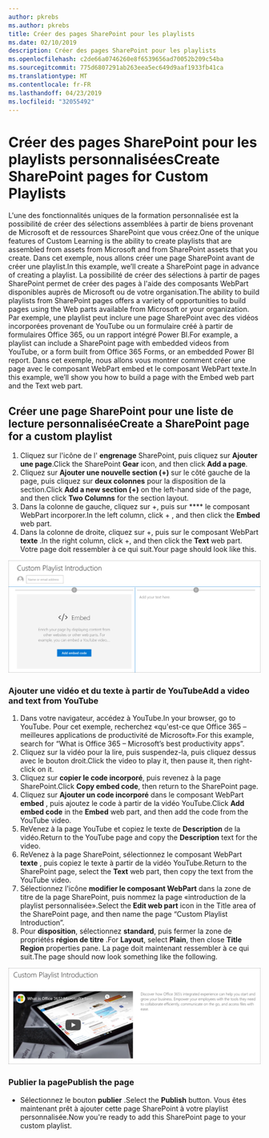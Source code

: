 ```yaml
---
author: pkrebs
ms.author: pkrebs
title: Créer des pages SharePoint pour les playlists
ms.date: 02/10/2019
description: Créer des pages SharePoint pour les playlists
ms.openlocfilehash: c2de66a0746260e8f6539656ad70052b209c54ba
ms.sourcegitcommit: 775d6807291ab263eea5ec649d9aaf1933fb41ca
ms.translationtype: MT
ms.contentlocale: fr-FR
ms.lasthandoff: 04/23/2019
ms.locfileid: "32055492"
---
```

# <a name="create-sharepoint-pages-for-custom-playlists"></a><span data-ttu-id="bb28d-103">Créer des pages SharePoint pour les playlists personnalisées</span><span class="sxs-lookup"><span data-stu-id="bb28d-103">Create SharePoint pages for Custom Playlists</span></span>

<span data-ttu-id="bb28d-104">L'une des fonctionnalités uniques de la formation personnalisée est la possibilité de créer des sélections assemblées à partir de biens provenant de Microsoft et de ressources SharePoint que vous créez.</span><span class="sxs-lookup"><span data-stu-id="bb28d-104">One of the unique features of Custom Learning is the ability to create playlists that are assembled from assets from Microsoft and from SharePoint assets that you create.</span></span> <span data-ttu-id="bb28d-105">Dans cet exemple, nous allons créer une page SharePoint avant de créer une playlist.</span><span class="sxs-lookup"><span data-stu-id="bb28d-105">In this example, we’ll create a SharePoint page in advance of creating a playlist.</span></span> <span data-ttu-id="bb28d-106">La possibilité de créer des sélections à partir de pages SharePoint permet de créer des pages à l'aide des composants WebPart disponibles auprès de Microsoft ou de votre organisation.</span><span class="sxs-lookup"><span data-stu-id="bb28d-106">The ability to build playlists from SharePoint pages offers a variety of opportunities to build pages using the Web parts available from Microsoft or your organization.</span></span> <span data-ttu-id="bb28d-107">Par exemple, une playlist peut inclure une page SharePoint avec des vidéos incorporées provenant de YouTube ou un formulaire créé à partir de formulaires Office 365, ou un rapport intégré Power BI.</span><span class="sxs-lookup"><span data-stu-id="bb28d-107">For example, a playlist can include a SharePoint page with embedded videos from YouTube, or a form built from Office 365 Forms, or an embedded Power BI report.</span></span> <span data-ttu-id="bb28d-108">Dans cet exemple, nous allons vous montrer comment créer une page avec le composant WebPart embed et le composant WebPart texte.</span><span class="sxs-lookup"><span data-stu-id="bb28d-108">In this example, we’ll show you how to build a page with the Embed web part and the Text web part.</span></span>  

## <a name="create-a-sharepoint-page-for-a-custom-playlist"></a><span data-ttu-id="bb28d-109">Créer une page SharePoint pour une liste de lecture personnalisée</span><span class="sxs-lookup"><span data-stu-id="bb28d-109">Create a SharePoint page for a custom playlist</span></span>

1. <span data-ttu-id="bb28d-110">Cliquez sur l'icône de l' **engrenage** SharePoint, puis cliquez sur **Ajouter une page**.</span><span class="sxs-lookup"><span data-stu-id="bb28d-110">Click the SharePoint **Gear** icon, and then click **Add a page**.</span></span>
2. <span data-ttu-id="bb28d-111">Cliquez sur **Ajouter une nouvelle section (+)** sur le côté gauche de la page, puis cliquez sur **deux colonnes** pour la disposition de la section.</span><span class="sxs-lookup"><span data-stu-id="bb28d-111">Click **Add a new section (+)** on the left-hand side of the page, and then click **Two Columns** for the section layout.</span></span>
3. <span data-ttu-id="bb28d-112">Dans la colonne de gauche, cliquez sur +, puis sur \*\*\*\* le composant WebPart incorporer.</span><span class="sxs-lookup"><span data-stu-id="bb28d-112">In the left column, click + , and then click the **Embed** web part.</span></span> 
4. <span data-ttu-id="bb28d-113">Dans la colonne de droite, cliquez sur +, puis sur le composant WebPart **texte** .</span><span class="sxs-lookup"><span data-stu-id="bb28d-113">In the right column, click +, and then click the **Text** web part.</span></span> <span data-ttu-id="bb28d-114">Votre page doit ressembler à ce qui suit.</span><span class="sxs-lookup"><span data-stu-id="bb28d-114">Your page should look like this.</span></span>

![CG-pagenewstart. png](media/cg-pagenewstart.png)

### <a name="add-a-video-and-text-from-youtube"></a><span data-ttu-id="bb28d-116">Ajouter une vidéo et du texte à partir de YouTube</span><span class="sxs-lookup"><span data-stu-id="bb28d-116">Add a video and text from YouTube</span></span>

1. <span data-ttu-id="bb28d-117">Dans votre navigateur, accédez à YouTube.</span><span class="sxs-lookup"><span data-stu-id="bb28d-117">In your browser, go to YouTube.</span></span> <span data-ttu-id="bb28d-118">Pour cet exemple, recherchez «qu'est-ce que Office 365 – meilleures applications de productivité de Microsoft».</span><span class="sxs-lookup"><span data-stu-id="bb28d-118">For this example, search for “What is Office 365 – Microsoft’s best productivity apps”.</span></span>
2. <span data-ttu-id="bb28d-119">Cliquez sur la vidéo pour la lire, puis suspendez-la, puis cliquez dessus avec le bouton droit.</span><span class="sxs-lookup"><span data-stu-id="bb28d-119">Click the video to play it, then pause it, then right-click on it.</span></span> 
3. <span data-ttu-id="bb28d-120">Cliquez sur **copier le code incorporé**, puis revenez à la page SharePoint.</span><span class="sxs-lookup"><span data-stu-id="bb28d-120">Click **Copy embed code**, then return to the SharePoint page.</span></span> 
4. <span data-ttu-id="bb28d-121">Cliquez sur **Ajouter un code incorporé** dans le composant WebPart **embed** , puis ajoutez le code à partir de la vidéo YouTube.</span><span class="sxs-lookup"><span data-stu-id="bb28d-121">Click **Add embed code** in the **Embed** web part, and then add the code from the YouTube video.</span></span>
5. <span data-ttu-id="bb28d-122">ReVenez à la page YouTube et copiez le texte de **Description** de la vidéo.</span><span class="sxs-lookup"><span data-stu-id="bb28d-122">Return to the YouTube page and copy the **Description** text for the video.</span></span> 
6. <span data-ttu-id="bb28d-123">ReVenez à la page SharePoint, sélectionnez le composant WebPart **texte** , puis copiez le texte à partir de la vidéo YouTube.</span><span class="sxs-lookup"><span data-stu-id="bb28d-123">Return to the SharePoint page, select the **Text** web part, then copy the text from the YouTube video.</span></span>
7. <span data-ttu-id="bb28d-124">Sélectionnez l'icône **modifier le composant WebPart** dans la zone de titre de la page SharePoint, puis nommez la page «introduction de la playlist personnalisée».</span><span class="sxs-lookup"><span data-stu-id="bb28d-124">Select the **Edit web part** icon  in the Title area of the SharePoint page, and then name the page “Custom Playlist Introduction”.</span></span> 
8. <span data-ttu-id="bb28d-125">Pour **disposition**, sélectionnez **standard**, puis fermer la zone de propriétés **région de titre** .</span><span class="sxs-lookup"><span data-stu-id="bb28d-125">For **Layout**, select **Plain**, then close **Title Region** properties pane.</span></span> <span data-ttu-id="bb28d-126">La page doit maintenant ressembler à ce qui suit.</span><span class="sxs-lookup"><span data-stu-id="bb28d-126">The page should now look something like the following.</span></span> 

![CG-pagenewfinish. png](media/cg-pagenewfinish.png)

### <a name="publish-the-page"></a><span data-ttu-id="bb28d-128">Publier la page</span><span class="sxs-lookup"><span data-stu-id="bb28d-128">Publish the page</span></span>

- <span data-ttu-id="bb28d-129">Sélectionnez le bouton **publier** .</span><span class="sxs-lookup"><span data-stu-id="bb28d-129">Select the **Publish** button.</span></span> <span data-ttu-id="bb28d-130">Vous êtes maintenant prêt à ajouter cette page SharePoint à votre playlist personnalisée.</span><span class="sxs-lookup"><span data-stu-id="bb28d-130">Now you're ready to add this SharePoint page to your custom playlist.</span></span> 